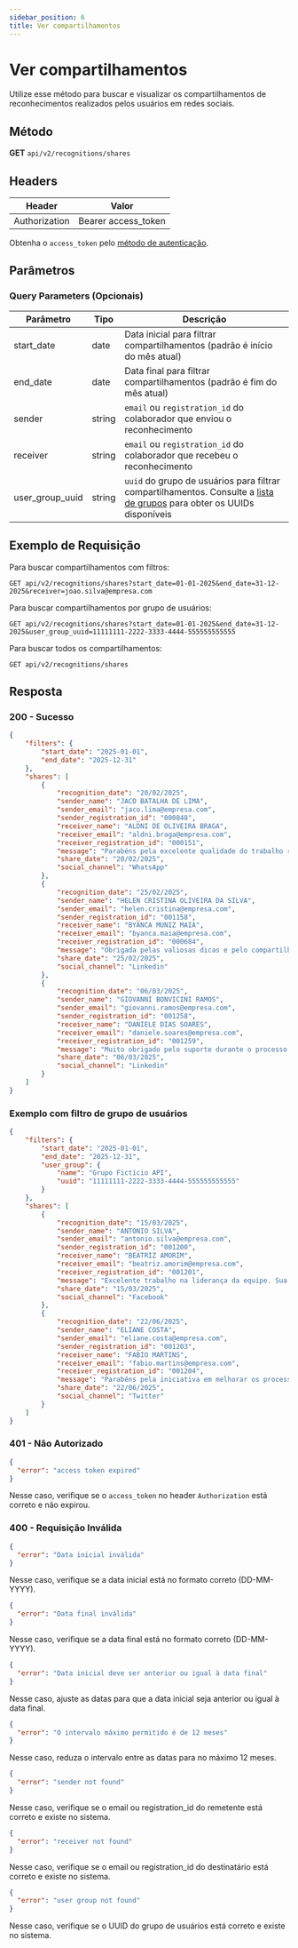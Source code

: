 ```yaml
---
sidebar_position: 6
title: Ver compartilhamentos
---
```


# Ver compartilhamentos

Utilize esse método para buscar e visualizar os compartilhamentos de reconhecimentos realizados pelos usuários em redes sociais.

## Método

**GET**
`api/v2/recognitions/shares`

## Headers

| Header        | Valor               |
| ------------- | ------------------- |
| Authorization | Bearer access_token |

Obtenha o `access_token` pelo [método de autenticação](/api/autenticacao).

## Parâmetros

### Query Parameters (Opcionais)

| Parâmetro      | Tipo   | Descrição                                                  |
| -------------- | ------ | ---------------------------------------------------------- |
| start_date     | date   | Data inicial para filtrar compartilhamentos (padrão é início do mês atual) |
| end_date       | date   | Data final para filtrar compartilhamentos (padrão é fim do mês atual) |
| sender         | string | `email` ou `registration_id` do colaborador que enviou o reconhecimento |
| receiver       | string | `email` ou `registration_id` do colaborador que recebeu o reconhecimento |
| user_group_uuid| string | `uuid` do grupo de usuários para filtrar compartilhamentos. Consulte a [lista de grupos](/api/grupos-de-usuarios/ver-grupos) para obter os UUIDs disponíveis |

## Exemplo de Requisição

Para buscar compartilhamentos com filtros:

```
GET api/v2/recognitions/shares?start_date=01-01-2025&end_date=31-12-2025&receiver=joao.silva@empresa.com
```

Para buscar compartilhamentos por grupo de usuários:

```
GET api/v2/recognitions/shares?start_date=01-01-2025&end_date=31-12-2025&user_group_uuid=11111111-2222-3333-4444-555555555555
```

Para buscar todos os compartilhamentos:

```
GET api/v2/recognitions/shares
```

## Resposta

### 200 - Sucesso

```json
{
    "filters": {
        "start_date": "2025-01-01",
        "end_date": "2025-12-31"
    },
    "shares": [
        {
            "recognition_date": "20/02/2025",
            "sender_name": "JACO BATALHA DE LIMA",
            "sender_email": "jaco.lima@empresa.com",
            "sender_registration_id": "000848",
            "receiver_name": "ALDNI DE OLIVEIRA BRAGA",
            "receiver_email": "aldni.braga@empresa.com",
            "receiver_registration_id": "000151",
            "message": "Parabéns pela excelente qualidade do trabalho realizado na produção. Sua dedicação e comprometimento com os resultados são exemplares.",
            "share_date": "20/02/2025",
            "social_channel": "WhatsApp"
        },
        {
            "recognition_date": "25/02/2025",
            "sender_name": "HELEN CRISTINA OLIVEIRA DA SILVA",
            "sender_email": "helen.cristina@empresa.com",
            "sender_registration_id": "001158",
            "receiver_name": "BYANCA MUNIZ MAIA",
            "receiver_email": "byanca.maia@empresa.com",
            "receiver_registration_id": "000684",
            "message": "Obrigada pelas valiosas dicas e pelo compartilhamento de conhecimento. É sempre uma experiência enriquecedora aprender com você.",
            "share_date": "25/02/2025",
            "social_channel": "Linkedin"
        },
        {
            "recognition_date": "06/03/2025",
            "sender_name": "GIOVANNI BONVICINI RAMOS",
            "sender_email": "giovanni.ramos@empresa.com",
            "sender_registration_id": "001258",
            "receiver_name": "DANIELE DIAS SOARES",
            "receiver_email": "daniele.soares@empresa.com",
            "receiver_registration_id": "001259",
            "message": "Muito obrigado pelo suporte durante o processo seletivo e integração. Sua abordagem humana e profissional foi fundamental para minha decisão de fazer parte da equipe.",
            "share_date": "06/03/2025",
            "social_channel": "Linkedin"
        }
    ]
}
```

### Exemplo com filtro de grupo de usuários

```json
{
    "filters": {
        "start_date": "2025-01-01",
        "end_date": "2025-12-31",
        "user_group": {
            "name": "Grupo Fictício API",
            "uuid": "11111111-2222-3333-4444-555555555555"
        }
    },
    "shares": [
        {
            "recognition_date": "15/03/2025",
            "sender_name": "ANTONIO SILVA",
            "sender_email": "antonio.silva@empresa.com",
            "sender_registration_id": "001200",
            "receiver_name": "BEATRIZ AMORIM",
            "receiver_email": "beatriz.amorim@empresa.com",
            "receiver_registration_id": "001201",
            "message": "Excelente trabalho na liderança da equipe. Sua capacidade de motivar e orientar os colaboradores é impressionante.",
            "share_date": "15/03/2025",
            "social_channel": "Facebook"
        },
        {
            "recognition_date": "22/06/2025",
            "sender_name": "ELIANE COSTA",
            "sender_email": "eliane.costa@empresa.com",
            "sender_registration_id": "001203",
            "receiver_name": "FABIO MARTINS",
            "receiver_email": "fabio.martins@empresa.com",
            "receiver_registration_id": "001204",
            "message": "Parabéns pela iniciativa em melhorar os processos da equipe. Sua proatividade e visão estratégica fazem toda a diferença.",
            "share_date": "22/06/2025",
            "social_channel": "Twitter"
        }
    ]
}
```

### 401 - Não Autorizado

```json
{
  "error": "access token expired"
}
```

Nesse caso, verifique se o `access_token` no header `Authorization` está correto e não expirou.

### 400 - Requisição Inválida

```json
{
  "error": "Data inicial inválida"
}
```

Nesse caso, verifique se a data inicial está no formato correto (DD-MM-YYYY).

```json
{
  "error": "Data final inválida"
}
```

Nesse caso, verifique se a data final está no formato correto (DD-MM-YYYY).

```json
{
  "error": "Data inicial deve ser anterior ou igual à data final"
}
```

Nesse caso, ajuste as datas para que a data inicial seja anterior ou igual à data final.

```json
{
  "error": "O intervalo máximo permitido é de 12 meses"
}
```

Nesse caso, reduza o intervalo entre as datas para no máximo 12 meses.

```json
{
  "error": "sender not found"
}
```

Nesse caso, verifique se o email ou registration_id do remetente está correto e existe no sistema.

```json
{
  "error": "receiver not found"
}
```

Nesse caso, verifique se o email ou registration_id do destinatário está correto e existe no sistema.

```json
{
  "error": "user group not found"
}
```

Nesse caso, verifique se o UUID do grupo de usuários está correto e existe no sistema.
